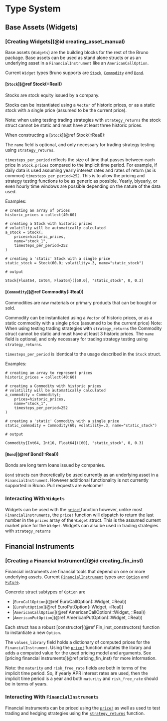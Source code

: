 # Type System

## Base Assets (Widgets)

### [Creating Widgets](@id creating_asset_manual)
Base assets (`Widgets`) are the building blocks for the rest of the Bruno package. Base assets can be used as stand alone structs or as an underlying asset in a `FinancialInstrument` like an `AmericanCallOption`.

Current `Widget` types Bruno supports are [`Stock`](@ref),  [`Commodity`](@ref) and [`Bond`](@ref). 

#### [`Stock`](@ref Stock(::Real))
Stocks are stock equity issued by a company. 

Stocks can be instantiated using a `Vector` of historic prices, or as a static stock with a single price (assumed to be the current price).

Note: when using testing trading strategies with `strategy_returns` the stock struct cannot be static and must have at least three historic prices. 

When constructing a [`Stock`](@ref Stock(::Real)): 

The `name` field is optional, and only necessary for trading strategy testing using `strategy_returns`.

`timesteps_per_period` reflects the size of time that passes between each price in `Stock.prices` compared to the implicit time period. For example, if daily data is used assuming yearly interest rates and rates of return (as is common) `timesteps_per_period=252`. This is to allow the pricing and strategy testing functions to be as generic as possible. Yearly, biyearly, or even hourly time windows are possible depending on the nature of the data used. 

Examples:
```jldoctest; output = false, setup = :(using Bruno)
# creating an array of prices
historic_prices = collect(40:60)

# creating a Stock with historic prices
# volatility will be automatically calculated
a_stock = Stock(;
    prices=historic_prices, 
    name="stock_1", 
    timesteps_per_period=252
)

# creating a 'static' Stock with a single price
static_stock = Stock(60.0; volatility=.3, name="static_stock")

# output

Stock{Float64, Int64, Float64}([60.0], "static_stock", 0, 0.3)
```

#### [`Commodity`](@ref Commodity(::Real))
Commodities are raw materials or primary products that can be bought or sold.

Commodity can be instantiated using a `Vector` of historic prices, or as a static commodity with a single price (assumed to be the current price)
Note: When using testing trading strategies with `strategy_returns` the Commodity struct cannot be static and must have at least 3 historic prices.
The `name` field is optional, and only necessary for trading strategy testing using `strategy_returns`.

`timesteps_per_period` is identical to the usage described in the `Stock` struct.

Examples:
```jldoctest; output = false, setup = :(using Bruno)
# creating an array to represent prices
historic_prices = collect(40:60)

# creating a Commodity with historic prices
# volatility will be automatically calculated
a_commodity = Commodity(;
    prices=historic_prices, 
    name="stock_1", 
    timesteps_per_period=252
)

# creating a 'static' Commodity with a single price
static_commodity = Commodity(60; volatility=.3, name="static_stock")

# output

Commodity{Int64, Int16, Float64}([60], "static_stock", 0, 0.3)

```

#### [`Bond`](@ref Bond(::Real))
Bonds are long term loans issued by companies.

`Bond` structs can theoretically be used currently as an underlying asset in a `FinancialInstrument`. However additional functionality is not currently supported in Bruno. Pull requests are welcome!

### Interacting With `Widgets`
Widgets can be used with the [`price!`](@ref)function however, unlike most `FinancialInstruments`, the `price!` function will dispatch to return the last number in the `prices` array of the `Widget` struct. This is the assumed current market price for the `Widget`. Widgets can also be used in trading strategies with [`strategy_returns`](@ref)

## Financial Instruments 

### [Creating a Financial Instrument](@id creating_fin_inst)
Financial instruments are financial tools that depend on one or more underlying assets. Current [`FinancialInstrument`](@ref) types are: [`Option`](@ref) and [`Future`](@ref).

Concrete struct subtypes of `Option` are 
* [`EuroCallOption`](@ref EuroCallOption(::Widget, ::Real))
* [`EuroPutOption`](@ref EuroPutOption(::Widget, ::Real))
* [`AmericanCallOption`](@ref AmericanCallOption(::Widget, ::Real))
* [`AmericanPutOption`](@ref AmericanPutOption(::Widget, ::Real))

Each struct has a robust [constructor](@ref Fin_inst_constructors) function to instantiate a new `Option`.

The `values_library` field holds a dictionary of computed prices for the `FinancialInstrument`. Using the [`price!`](@ref) function mutates the library and adds a computed value for the used pricing model and arguments. See [pricing financial instruments](@ref pricing_fin_inst) for more information.

Note: the `maturity` and `risk_free_rate` fields are both in terms of the implicit time period. So, if yearly APR interest rates are used, then the implicit time period is a year and both `maturity` and `risk_free_rate` should be in terms of years. 

### Interacting With `FinancialInstruments`
Financial instruments can be priced using the [`price!`](@ref) as well as used to test trading and hedging strategies using the [`strategy_returns`](@ref) function.
